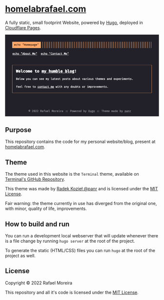 # [homelabrafael.com](https://homelabrafael.com/)

A fully static, small footprint Website, powered by [Hugo](https://gohugo.io/), deployed in [Cloudflare Pages](https://pages.cloudflare.com/).

![Website Overview](./resources/images/web_overview.png)

## Purpose

This repository contains the code for my personal website/blog, present at [homelabrafael.com](https://homelabrafael.com/).

## Theme

The theme used in this website is the `Terminal` theme, available on [Terminal's GitHub Repository](https://github.com/panr/hugo-theme-terminal).

This theme was made by [Radek Kozieł @panr](https://twitter.com/panr) and is licensed under the [MIT License](https://github.com/panr/hugo-theme-terminal/blob/master/LICENSE.md).

Fair warning: the theme currently in use has diverged from the original one, with minor, quality of life, improvements.

## How to build and run

You can run a development local webserver that will update whenever there is a file change by running `hugo server` at the root of the project.

To generate the static (HTML/CSS) files you can run `hugo` at the root of the project as well.

## License

Copyright © 2022 Rafael Moreira

This repository and all it's code is licensed under the [MIT License](./LICENSE).

